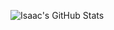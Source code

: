 ![Isaac's GitHub Stats](https://github-readme-stats.vercel.app/api?username=TheOlajos&count_private=true&show_icons=true&theme=vue&hide=stars)
